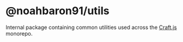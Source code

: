 # @noahbaron91/utils

Internal package containing common utilities used across the [Craft.js](https://github.com/prevwong/craft.js) monorepo.
